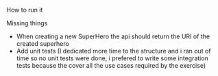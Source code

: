 How to run it


Missing things
- When creating a new SuperHero the api should return the URI of the created superhero
- Add unit tests (I dedicated more time to the structure and i ran out of time so no unit tests were done, i prefered to write some integration tests because the cover all the use cases required by the exercise)
